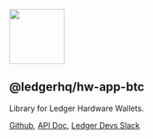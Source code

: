 <img src="https://user-images.githubusercontent.com/211411/34776833-6f1ef4da-f618-11e7-8b13-f0697901d6a8.png" height="100" />

## @ledgerhq/hw-app-btc

Library for Ledger Hardware Wallets.

[Github](https://github.com/LedgerHQ/ledgerjs/),
[API Doc](https://github.com/LedgerHQ/ledgerjs/blob/master/API.md),
[Ledger Devs Slack](https://ledger-dev.slack.com/)
